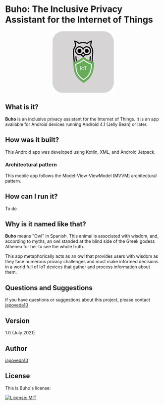 # Buho: The Inclusive Privacy Assistant for the Internet of Things

<p align="center">
  <img alt="Buho's logo" src="https://raw.githubusercontent.com/japoveda10/buho/master/logo.png?token=ADSLJ6DVZBMJPZ2YGJJX7ZLA655PS" height="200" width="200">
</p>

## What is it?

**Buho** is an inclusive privacy assistant for the Internet of Things. It is an app available for Android devices running Android 4.1 (Jelly Bean) or later.

## How was it built?

This Android app was developed using Kotlin, XML, and Android Jetpack.

### Architectural pattern

This mobile app follows the Model-View-ViewModel (MVVM) architectural pattern.

## How can I run it?

To do

## Why is it named like that?

**Buho** means "Owl" in Spanish. This animal is associated with wisdom, and, according to myths, an owl standed at the blind side of the Greek godess Athenea for her to see the whole truth.

This app metaphorically acts as an owl that provides users with wisdom as they face numerous privacy challenges and must make informed decisions in a world full of IoT devices that gather and process information about them.

## Questions and Suggestions

If you have questions or suggestions about this project, please contact [japoveda10](mailto:ja.poveda10@uniandes.edu.co)

## Version

1.0 (July 2021)

## Author

[japoveda10](https://github.com/japoveda10)

## License

This is Buho's license:

[![License: MIT](https://img.shields.io/badge/License-MIT-yellow.svg)](https://opensource.org/licenses/MIT)
